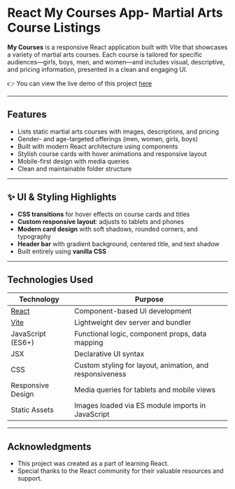 # React My Courses App- Martial Arts Course Listings

**My Courses** is a responsive React application built with Vite that showcases a variety of martial arts courses. Each course is tailored for specific audiences—girls, boys, men, and women—and includes visual, descriptive, and pricing information, presented in a clean and engaging UI.

👉 You can view the live demo of this project [here](https://mycoursesapp.netlify.app/)

---

##  Features

-  Lists static martial arts courses with images, descriptions, and pricing
-  Gender- and age-targeted offerings (men, women, girls, boys)
-  Built with modern React architecture using components
-  Stylish course cards with hover animations and responsive layout
-  Mobile-first design with media queries
-  Clean and maintainable folder structure

---

## ✨ UI & Styling Highlights

- **CSS transitions** for hover effects on course cards and titles
- **Custom responsive layout**: adjusts to tablets and phones
- **Modern card design** with soft shadows, rounded corners, and typography
- **Header bar** with gradient background, centered title, and text shadow
- Built entirely using **vanilla CSS** 

---

##  Technologies Used

| Technology | Purpose |
|------------|---------|
| [React](https://reactjs.org/) | Component-based UI development |
| [Vite](https://vitejs.dev/) | Lightweight dev server and bundler |
| JavaScript (ES6+) | Functional logic, component props, data mapping |
| JSX | Declarative UI syntax |
| CSS | Custom styling for layout, animation, and responsiveness |
| Responsive Design | Media queries for tablets and mobile views |
| Static Assets | Images loaded via ES module imports in JavaScript |

---

## Acknowledgments

- This project was created as a part of learning React.  
- Special thanks to the React community for their valuable resources and support.
